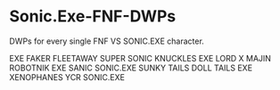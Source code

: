 # Sonic.Exe-FNF-DWPs
DWPs for every single FNF VS SONIC.EXE character.

EXE
FAKER
FLEETAWAY SUPER SONIC
KNUCKLES EXE
LORD X
MAJIN
ROBOTNIK EXE
SANIC
SONIC.EXE
SUNKY
TAILS DOLL
TAILS EXE
XENOPHANES
YCR SONIC.EXE

